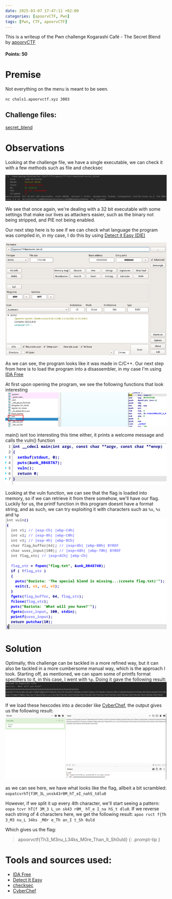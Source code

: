 ```yaml
---
date: 2025-03-07 17:47:11 +02:00
categories: [apoorvCTF, Pwn]
tags: [Pwn, CTF, apoorvCTF]
---
```


This is a writeup of the Pwn challenge Kogarashi Café - The Secret Blend by [apoorvCTF](https://apoorvctf.iiitkottayam.ac.in/) 
#### Points: 50
# Premise
Not everything on the menu is meant to be seen.

`nc chals1.apoorvctf.xyz 3003`
## Challenge files:

[secret_blend](https://github.com/CSYClubIIITK/CTF-Writeups/blob/main/ApoorvCTF-25-Writeups/BinExp/Kogarashi%20Caf%C3%A9%20-%20The%20Secret%20Blend/files/secret_blend)

# Observations
Looking at the challenge file, we have a single executable, we can check it with a few methods such as file and checksec

![file and checksec](/assets/images/apoorvCTF/cafe2/file_checksec.png)

We see that once again, we're dealing with a 32 bit executable with some settings that make our lives as attackers easier, such as the binary not being stripped, and PIE not being enabled.

Our next step here is to see if we can check what language the program was compiled in, in my case, I do this by using [Detect it Easy (DIE)](https://github.com/horsicq/Detect-It-Easy)

![DIE](/assets/images/apoorvCTF/cafe2/DIE.png)

As we can see, the program looks like it was made in C/C++. Our next step from here is to load the program into a disassembler, in my case I'm using [IDA Free](https://hex-rays.com/ida-free)

At first upon opening the program, we see the following functions that look interesting
![IDA functions](/assets/images/apoorvCTF/cafe2/IDA_open.png)

main() isnt too interesting this time either, it prints a welcome message and calls the vuln() function
![main functions](/assets/images/apoorvCTF/cafe2/IDA_main.png)

Looking at the vuln function, we can see that the flag is loaded into memory, so if we can retrieve it from there somehow, we'll have our flag. Luckily for us, the printf function in
this program doesnt have a format string, and as such, we can try exploiting it with characters such as `%x`, `%s` and `%p`
![order_coffee function](/assets/images/apoorvCTF/cafe2/IDA_vuln.png)

# Solution
Optimally, this challenge can be tackled in a more refined way, but it can also be tackled in a more cumbersome manual way, which is the approach I took.
Starting off, as mentioned, we can spam some of printfs format specifiers to it, in this case, I went with `%p`. Doing it gave the following result:
![getting stackcontent](/assets/images/apoorvCTF/cafe2/getting_stackcontent.png)

If we load these hexcodes into a decoder like [CyberChef](https://gchq.github.io/CyberChef), the output gives us the following result:
![CyberChef decoding](/assets/images/apoorvCTF/cafe2/cyberchef.png)

as we can see here, we have what looks like the flag, allbeit a bit scrambled: `oopatcvrhT{f3M_3L_unsk43r0M_hT_eI_nahS_tdlu0`

However, if we split it up every 4th character, we'll start seeing a pattern: `oopa tcvr hT{f 3M_3 L_un sk43 r0M_ hT_e I_na hS_t dlu0`.
If we reverse each string of 4 characters here, we get the following result: `apoo rvct f{Th 3_M3 nu_L 34ks _M0r e_Th an_I t_Sh 0uld`

Which gives us the flag:
> apoorvctf{Th3_M3nu_L34ks_M0re_Than_It_Sh0uld}
{: .prompt-tip }

# Tools and sources used:
- [IDA Free](https://hex-rays.com/ida-free)
- [Detect It Easy](https://github.com/horsicq/Detect-It-Easy)
- [checksec](https://github.com/slimm609/checksec)
- [CyberChef](https://gchq.github.io/CyberChef)
